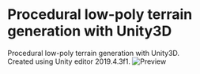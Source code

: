 # Procedural low-poly terrain generation with Unity3D
Procedural low-poly terrain generation with Unity3D.  
Created using Unity editor 2019.4.3f1.
![Preview](https://i.imgur.com/zcnvh2T.png)
